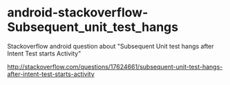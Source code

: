 android-stackoverflow-Subsequent_unit_test_hangs
================================================

Stackoverflow android question about "Subsequent Unit test hangs after Intent Test starts Activity"

http://stackoverflow.com/questions/17624661/subsequent-unit-test-hangs-after-intent-test-starts-activity
